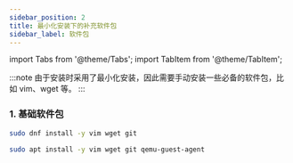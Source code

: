 ```yaml
---
sidebar_position: 2
title: 最小化安装下的补充软件包
sidebar_label: 软件包
---
```


import Tabs from '@theme/Tabs';
import TabItem from '@theme/TabItem';

:::note
由于安装时采用了最小化安装，因此需要手动安装一些必备的软件包，比如 vim、wget 等。
:::

### 1. 基础软件包

<Tabs>
<TabItem value='RockyLinux' label='RockyLinux' default>

```bash
sudo dnf install -y vim wget git
```

</TabItem>

<TabItem value='Ubuntu' label='Ubuntu' default>

```bash
sudo apt install -y vim wget git qemu-guest-agent
```

</TabItem>
</Tabs>